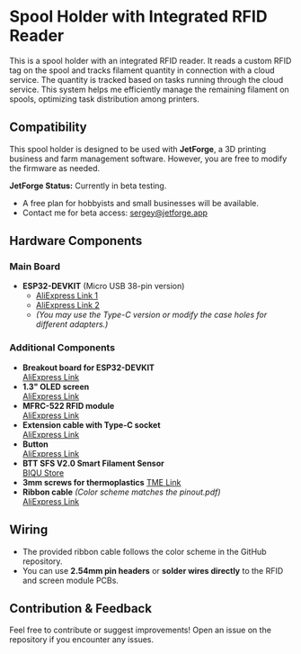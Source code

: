 # Spool Holder with Integrated RFID Reader

This is a spool holder with an integrated RFID reader. It reads a custom RFID tag on the spool and tracks filament quantity in connection with a cloud service. The quantity is tracked based on tasks running through the cloud service. This system helps me efficiently manage the remaining filament on spools, optimizing task distribution among printers.

## Compatibility
This spool holder is designed to be used with **JetForge**, a 3D printing business and farm management software. However, you are free to modify the firmware as needed.

**JetForge Status:** Currently in beta testing.
- A free plan for hobbyists and small businesses will be available.
- Contact me for beta access: [sergey@jetforge.app](mailto:sergey@jetforge.app)

## Hardware Components

### Main Board
- **ESP32-DEVKIT** (Micro USB 38-pin version)
  - [AliExpress Link 1](https://www.aliexpress.com/item/1005007867820740.html)
  - [AliExpress Link 2](https://www.aliexpress.com/item/1005008370870784.html)
  - *(You may use the Type-C version or modify the case holes for different adapters.)*

### Additional Components
- **Breakout board for ESP32-DEVKIT**  
  [AliExpress Link](https://www.aliexpress.com/item/1005006026098254.html)
- **1.3" OLED screen**  
  [AliExpress Link](https://www.aliexpress.com/item/1005007451015054.html)
- **MFRC-522 RFID module**  
  [AliExpress Link](https://www.aliexpress.com/item/1005007655966167.html)
- **Extension cable with Type-C socket**  
  [AliExpress Link](https://www.aliexpress.com/item/1005006988168288.html)
- **Button**  
  [AliExpress Link](https://www.aliexpress.com/item/1005003423084423.html)
- **BTT SFS V2.0 Smart Filament Sensor**  
  [BIQU Store](https://biqu.equipment/products/btt-sfs-v2-0-smart-filament-sensor)
- **3mm screws for thermoplastics**
  [TME Link](https://www.tme.eu/lv/ru/details/b3x20_bn2041/shurupy/bossard/3757664/)
- **Ribbon cable** *(Color scheme matches the pinout.pdf)*  
  [AliExpress Link](https://www.aliexpress.com/item/4001132905947.html)

## Wiring
- The provided ribbon cable follows the color scheme in the GitHub repository.
- You can use **2.54mm pin headers** or **solder wires directly** to the RFID and screen module PCBs.

## Contribution & Feedback
Feel free to contribute or suggest improvements! Open an issue on the repository if you encounter any issues.
